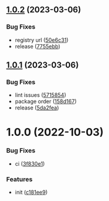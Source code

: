 ## [1.0.2](https://github.com/nejcm/react-skeleton-loader/compare/v1.0.1...v1.0.2) (2023-03-06)


### Bug Fixes

* registry url ([50e6c31](https://github.com/nejcm/react-skeleton-loader/commit/50e6c31cb3fa0c2b5897fdbf9d6c2757788e1ef6))
* release ([7755ebb](https://github.com/nejcm/react-skeleton-loader/commit/7755ebb9cadd74094f9ea338728812f76b5a5230))

## [1.0.1](https://github.com/nejcm/react-skeleton-loader/compare/v1.0.0...v1.0.1) (2023-03-06)


### Bug Fixes

* lint issues ([5715854](https://github.com/nejcm/react-skeleton-loader/commit/5715854233050fbb1b56883632e4f705b4c9dab7))
* package order ([158d167](https://github.com/nejcm/react-skeleton-loader/commit/158d167f018176c48318a3e2be5ed8472065a402))
* release ([5da2fea](https://github.com/nejcm/react-skeleton-loader/commit/5da2fea50d6bc55ca2dd5a94562ad45510eab6dd))

# 1.0.0 (2022-10-03)


### Bug Fixes

* ci ([3f830e1](https://github.com/nejcm/react-skeleton-loader/commit/3f830e1322b0a29aeaeb2658de17300a2121c089))


### Features

* init ([c181ee9](https://github.com/nejcm/react-skeleton-loader/commit/c181ee9433080c00b9588c51f2f65a60df894561))
